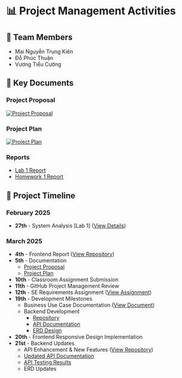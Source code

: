# 📊 Project Management Activities

## 👥 Team Members
- Mai Nguyễn Trung Kiên
- Đỗ Phúc Thuận  
- Vương Tiểu Cường

## 📑 Key Documents

### Project Proposal
[![Project Proposal](https://img.shields.io/badge/View-Proposal-blue)](https://github.com/thuando-phuc/cnpm-quanlyduan-nhom1/blob/main/Lab3_ProjectProposal_Nhom1.docx)

### Project Plan 
[![Project Plan](https://img.shields.io/badge/View-Proposal-blue)](https://github.com/thuando-phuc/CNPM_quanlythuvien_DCT121C3/blob/main/Lab3_ProjectPlan_Nhom1.docx)

### Reports
- [Lab 1 Report](https://github.com/thuando-phuc/cnpm-quanlyduan-nhom1/tree/main/Lab1_Nhom1_KhaoSatHienTrang)
- [Homework 1 Report](https://github.com/thuando-phuc/cnpm-quanlyduan-nhom1/tree/main/HW1_Nhom1_KhaoSatHienTrang)


## 📅 Project Timeline

### February 2025
- **27th** - System Analysis [Lab 1] ([View Details](https://drive.google.com/file/d/1sSGyI9ppWuXlvaVksXtwofrzRu0Lv_jq/view))

### March 2025
- **4th** - Frontend Report ([View Repository](https://github.com/VuongTCuong/Library-website-react))
- **5th** - Documentation
  - [Project Proposal](https://drive.google.com/file/d/1Az7zNMwFQx140WwiMCf6AX7x8J0t226g/view)
  - [Project Plan](https://drive.google.com/file/d/10ewIVT1QoEFAciLQyawHg2wlTFQwNV39/view)
- **10th** - Classroom Assignment Submission
- **11th** - GitHub Project Management Review
- **12th** - SE Requirements Assignment ([View Assignment](https://drive.google.com/drive/folders/1x2TZvs4WOALJ0eT4L1uXU4IMynCRSdeS))
- **19th** - Development Milestones
  - Business Use Case Documentation ([View Document](https://drive.google.com/file/d/1cGj6tOsYUZUalyBVwaNZnUCUti8ypGdY/view))
  - Backend Development
    - [Repository](https://github.com/kieenn/Library-management-system.git)
    - [API Documentation](https://docs.google.com/document/d/1sboqo1rZwLfet6rIEtErIywYWrO6U376/edit)
    - [ERD Design](https://drive.google.com/file/d/1KnmJQICdpzZTi60MIqWKgXdZXjH8-d3b/view)
- **20th** - Frontend Responsive Design Implementation
- **21st** - Backend Updates
  - API Enhancement & New Features ([View Repository](https://github.com/kieenn/Library-management-system))
  - [Updated API Documentation](https://docs.google.com/document/d/1sboqo1rZwLfet6rIEtErIywYWrO6U376/edit)
  - [API Testing Results](https://drive.google.com/file/d/1UmMbHk0wYfLWuB9NMZGx44OYiREOge2I/view)
  - ERD Updates
